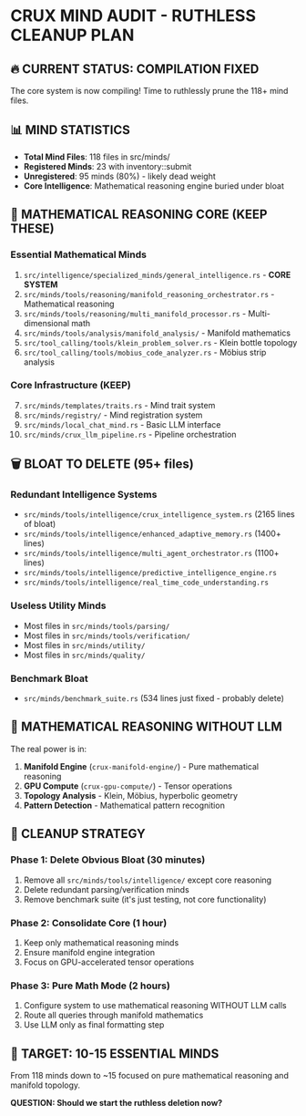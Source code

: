 # CRUX MIND AUDIT - RUTHLESS CLEANUP PLAN

## 🔥 CURRENT STATUS: COMPILATION FIXED

The core system is now compiling! Time to ruthlessly prune the 118+ mind files.

## 📊 MIND STATISTICS
- **Total Mind Files**: 118 files in src/minds/
- **Registered Minds**: 23 with inventory::submit  
- **Unregistered**: 95 minds (80%) - likely dead weight
- **Core Intelligence**: Mathematical reasoning engine buried under bloat

## 🎯 MATHEMATICAL REASONING CORE (KEEP THESE)

### Essential Mathematical Minds
1. `src/intelligence/specialized_minds/general_intelligence.rs` - **CORE SYSTEM**
2. `src/minds/tools/reasoning/manifold_reasoning_orchestrator.rs` - Mathematical reasoning
3. `src/minds/tools/reasoning/multi_manifold_processor.rs` - Multi-dimensional math
4. `src/minds/tools/analysis/manifold_analysis/` - Manifold mathematics
5. `src/tool_calling/tools/klein_problem_solver.rs` - Klein bottle topology
6. `src/tool_calling/tools/mobius_code_analyzer.rs` - Möbius strip analysis

### Core Infrastructure (KEEP)
7. `src/minds/templates/traits.rs` - Mind trait system
8. `src/minds/registry/` - Mind registration system
9. `src/minds/local_chat_mind.rs` - Basic LLM interface
10. `src/minds/crux_llm_pipeline.rs` - Pipeline orchestration

## 🗑️ BLOAT TO DELETE (95+ files)

### Redundant Intelligence Systems
- `src/minds/tools/intelligence/crux_intelligence_system.rs` (2165 lines of bloat)
- `src/minds/tools/intelligence/enhanced_adaptive_memory.rs` (1400+ lines)
- `src/minds/tools/intelligence/multi_agent_orchestrator.rs` (1100+ lines)
- `src/minds/tools/intelligence/predictive_intelligence_engine.rs`
- `src/minds/tools/intelligence/real_time_code_understanding.rs`

### Useless Utility Minds
- Most files in `src/minds/tools/parsing/`
- Most files in `src/minds/tools/verification/`
- Most files in `src/minds/utility/`
- Most files in `src/minds/quality/`

### Benchmark Bloat
- `src/minds/benchmark_suite.rs` (534 lines just fixed - probably delete)

## 🧮 MATHEMATICAL REASONING WITHOUT LLM

The real power is in:
1. **Manifold Engine** (`crux-manifold-engine/`) - Pure mathematical reasoning
2. **GPU Compute** (`crux-gpu-compute/`) - Tensor operations
3. **Topology Analysis** - Klein, Möbius, hyperbolic geometry
4. **Pattern Detection** - Mathematical pattern recognition

## 🚀 CLEANUP STRATEGY

### Phase 1: Delete Obvious Bloat (30 minutes)
1. Remove all `src/minds/tools/intelligence/` except core reasoning
2. Delete redundant parsing/verification minds
3. Remove benchmark suite (it's just testing, not core functionality)

### Phase 2: Consolidate Core (1 hour)  
1. Keep only mathematical reasoning minds
2. Ensure manifold engine integration
3. Focus on GPU-accelerated tensor operations

### Phase 3: Pure Math Mode (2 hours)
1. Configure system to use mathematical reasoning WITHOUT LLM calls
2. Route all queries through manifold mathematics
3. Use LLM only as final formatting step

## 🎯 TARGET: 10-15 ESSENTIAL MINDS

From 118 minds down to ~15 focused on pure mathematical reasoning and manifold topology.

**QUESTION: Should we start the ruthless deletion now?**